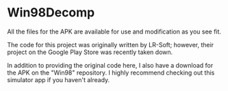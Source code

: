 # Win98Decomp
All the files for the APK are available for use and modification as you see fit.

The code for this project was originally written by LR-Soft; however, their project on the Google Play Store was recently taken down.

In addition to providing the original code here, I also have a download for the APK on the "Win98" repository.
I highly recommend checking out this simulator app if you haven't already.
